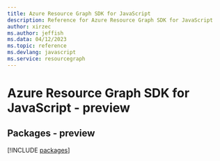 ```yaml
---
title: Azure Resource Graph SDK for JavaScript
description: Reference for Azure Resource Graph SDK for JavaScript
author: xirzec
ms.author: jeffish
ms.data: 04/12/2023
ms.topic: reference
ms.devlang: javascript
ms.service: resourcegraph
---
```

# Azure Resource Graph SDK for JavaScript - preview
## Packages - preview
[!INCLUDE [packages](resource-graph-index.md)]